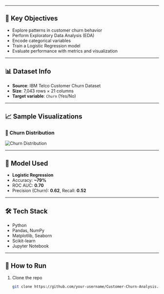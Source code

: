 
---

## 📌 Key Objectives

- Explore patterns in customer churn behavior
- Perform Exploratory Data Analysis (EDA)
- Encode categorical variables
- Train a Logistic Regression model
- Evaluate performance with metrics and visualization

---

## 📊 Dataset Info

- **Source**: IBM Telco Customer Churn Dataset
- **Size**: 7,043 rows × 21 columns
- **Target variable**: `Churn` (Yes/No)

---

## 📈 Sample Visualizations

### 🔸 Churn Distribution
![Churn Distribution](visuals/churn_distribution.png)

---

## 🧠 Model Used

- **Logistic Regression**
- Accuracy: **~79%**
- ROC AUC: **0.70**
- Precision (Churn): **0.62**, Recall: **0.52**

---

## 🛠️ Tech Stack

- Python
- Pandas, NumPy
- Matplotlib, Seaborn
- Scikit-learn
- Jupyter Notebook

---

## 🚀 How to Run

1. Clone the repo  
   ```bash
   git clone https://github.com/your-username/Customer-Churn-Analysis.git



